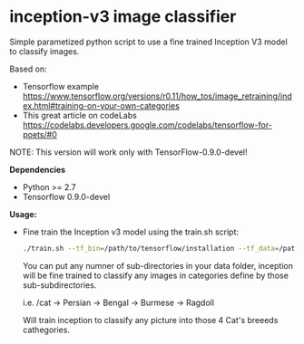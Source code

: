 # inception-v3 image classifier
Simple parametized python script to use a fine trained Inception V3 model to classify images.

Based on:
*  Tensorflow example https://www.tensorflow.org/versions/r0.11/how_tos/image_retraining/index.html#training-on-your-own-categories
*  This great article on codeLabs https://codelabs.developers.google.com/codelabs/tensorflow-for-poets/#0

NOTE: This version will work only with TensorFlow-0.9.0-devel!

<b>Dependencies</b>
* Python >= 2.7
* Tensorflow 0.9.0-devel

<b>Usage:</b>
* Fine train the Inception v3 model using the train.sh script:
   ```bash
   ./train.sh --tf_bin=/path/to/tensorflow/installation --tf_data=/path/to/images/data/folder.
   ```
   You can put any numner of sub-directories in your data folder, inception will be fine trained to classify
   any images in categories define by those sub-subdirectories.
   
   i.e.
   /cat
    -> Persian
    -> Bengal
    -> Burmese
    -> Ragdoll
   
   Will train inception to classify any picture into those 4 Cat's breeeds cathegories.

